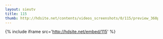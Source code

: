 ```yaml
---
layout: sieutv
title: 115
thumb: http://hdsite.net/contents/videos_screenshots/0/115/preview_360p.mp4.jpg
---
```

{% include iframe src='http://hdsite.net/embed/115' %}
 
